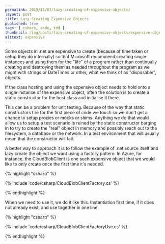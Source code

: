 ```yaml
---
permalink: 2019/11/07/lazy-creating-of-expensive-objects/
layout: post
title: Lazy Creating Expensive Objects
published: true
tags: [ csharp, code, tdd ]
thumbnail: /img/posts/lazy-creating-of-expensive-objects/expensive-object-420x255.webp
alttext: expensive
---
```


Some objects in .net are expensive to create (because of time taken or setup they do internally) so that 
Microsoft recommend creating single instances and using them for the "life" of a program rather than 
continually creating and destroying them as needed throughout the program as we might with strings or 
DateTimes or other, what we think of as "disposable", objects. 

If the class hosting and using the expensive object needs to hold onto a single instance of the expensive object, 
often the solution is to create a static constructor for the host class and initialise it there. 

This can be a problem for unit testing. Because of the way that static constructors fire for the first piece of 
code we touch so we don't get a chance to setup proxies or mocks or shims. Anything we do that would allow us to 
setup a test scenario is ruined by the static constructor barging in to try to create the "real" object in 
memory and possibly reach out to the filesystem, a database or the network. In a test environment that will usually 
mean that the constructor will fail. 

A better way to approach it is to follow the example of .net source itself and lazy create the object we want using a 
factory pattern. In Azure, for instance, the CloudBlobClient is one such expensive object that we would like to only 
create once the first time it's needed.


{% highlight "csharp" %}

{% include 'code/csharp/CloudBlobClientFactory.cs' %}

{% endhighlight %}

When we need to use it, we do it like this. Instantiation first time, if it does not already exist, and use together
in one line.

{% highlight "csharp" %}

{% include 'code/csharp/CloudBlobClientFactoryUse.cs' %}

{% endhighlight %}
